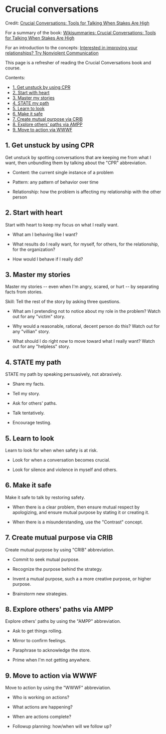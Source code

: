 # Crucial conversations

Credit: [Crucial Conversations: Tools for Talking When Stakes Are High](https://www.amazon.com/Crucial-Conversations-Talking-Stakes-Second/dp/1469266822)

For a summary of the book: [Wikisummaries: Crucial Conversations: Tools for Talking When Stakes Are High](http://www.wikisummaries.org/wiki/Crucial_Conversations:_Tools_for_Talking_When_Stakes_are_High)

For an introduction to the concepts: [Interested in improving your relationships? Try Nonviolent Communication](https://www.clearerthinking.org/single-post/2019/03/06/Want-to-improve-your-relationships-Try-Nonviolent-Communication-1)

This page is a refresher of reading the Crucial Conversations book and course.

Contents:

* [1. Get unstuck by using CPR](#1-get-unstuck-by-using-cpr)
* [2. Start with heart](#2-start-with-heart)
* [3. Master my stories](#3-master-my-stories)
* [4. STATE my path](#4-state-my-path)
* [5. Learn to look](#5-learn-to-look)
* [6. Make it safe](#6-make-it-safe)
* [7. Create mutual purpose via CRIB](#7-create-mutual-purpose-via-crib)
* [8. Explore others' paths via AMPP](#8-explore-others-paths-via-ampp)
* [9. Move to action via WWWF](#9-move-to-action-via-wwwf)


## 1. Get unstuck by using CPR

Get unstuck by spotting conversations that are keeping me from what I want, then unbundling them by talking about the "CPR" abbreviation.

* Content: the current single instance of a problem

* Pattern: any pattern of behavior over time

* Relationship: how the problem is affecting my relationship with the other person


## 2. Start with heart

Start with heart to keep my focus on what I really want.

* What am I behaving like I want?

* What results do I really want, for myself, for others, for the relationship, for the organization?

* How would I behave if I really did?


## 3. Master my stories

Master my stories -- even when I'm angry, scared, or hurt -- by separating facts from stories.

Skill: Tell the rest of the story by asking three questions.

* What am I pretending not to notice about my role in the problem? Watch out for any "victim" story.

* Why would a reasonable, rational, decent person do this? Watch out for any "villian" story.

* What should I do right now to move toward what I really want? Watch out for any "helpless" story.


## 4. STATE my path

STATE my path by speaking persuasively, not abrasively.

* Share my facts.

* Tell my story.

* Ask for others' paths.

* Talk tentatively.

* Encourage testing.


## 5. Learn to look

Learn to look for when when safety is at risk.

* Look for when a conversation becomes crucial.

* Look for silence and violence in myself and others.


## 6. Make it safe

Make it safe to talk by restoring safety.

* When there is a clear problem, then ensure mutual respect by apologizing, and ensure mutual purpose by stating it or creating it.

* When there is a misunderstanding, use the "Contrast" concept.


## 7. Create mutual purpose via CRIB

Create mutual purpose by using "CRIB" abbreviation.

* Commit to seek mutual purpose.

* Recognize the purpose behind the strategy.

* Invent a mutual purpose, such a a more creative purpose, or higher purpose.

* Brainstorm new strategies.


## 8. Explore others' paths via AMPP

Explore others' paths by using the "AMPP" abbreviation.

* Ask to get things rolling.

* Mirror to confirm feelings.

* Paraphrase to acknowledge the store.

* Prime when I'm not getting anywhere.


## 9. Move to action via WWWF

Move to action by using the "WWWF" abbreviation.

* Who is working on actions?

* What actions are happening?

* When are actions complete?

* Followup planning: how/when will we follow up?
